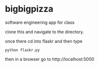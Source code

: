 # bigbigpizza
software engineering app for class

clone this and navigate to the directory.

once there cd into flaskr and then type 
```
python flaskr.py
```

then in a browser go to http://localhost:5000


